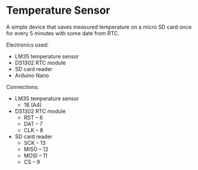 # Temperature Sensor

A simple device that saves measured temperature on a micro SD card once for every 5 minutes with some date from RTC. 

Electronics used:
* LM35 temperature sensor
* DS1302 RTC module
* SD card reader
* Arduino Nano

Connections:
* LM35 temperature sensor
  * 18 (A4)
* DS1302 RTC module
  * RST – 6
  * DAT – 7
  * CLK – 8
* SD card reader
  * SCK – 13
  * MISO – 12
  * MOSI – 11
  * CS – 9
